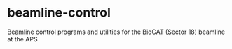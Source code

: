 # beamline-control
Beamline control programs and utilities for the BioCAT (Sector 18) beamline at the APS
